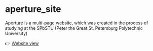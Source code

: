 # aperture_site
Aperture is a multi-page website, which was created in the process of studying at the SPbSTU (Peter the Great St. Petersburg Polytechnic University)

👉 [Website view](https://victoria-shekel.github.io/aperture_site_spbstu_study/index.html)
